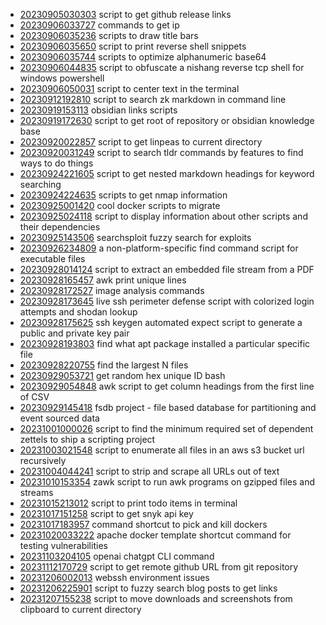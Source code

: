 - [20230905030303](/zet/20230905030303/README.md) script to get github release links
- [20230906033727](/zet/20230906033727/README.md) commands to get ip
- [20230906035236](/zet/20230906035236/README.md) scripts to draw title bars
- [20230906035650](/zet/20230906035650/README.md) script to print reverse shell snippets
- [20230906035744](/zet/20230906035744/README.md) scripts to optimize alphanumeric base64
- [20230906044835](/zet/20230906044835/README.md) script to obfuscate a nishang reverse tcp shell for windows powershell
- [20230906050031](/zet/20230906050031/README.md) script to center text in the terminal
- [20230912192810](/zet/20230912192810/README.md) script to search zk markdown in command line
- [20230919153113](/zet/20230919153113/README.md) obsidian links scripts
- [20230919172630](/zet/20230919172630/README.md) script to get root of repository or obsidian knowledge base
- [20230920022857](/zet/20230920022857/README.md) script to get linpeas to current directory
- [20230920031249](/zet/20230920031249/README.md) script to search tldr commands by features to find ways to do things
- [20230924221605](/zet/20230924221605/README.md) script to get nested markdown headings for keyword searching
- [20230924224635](/zet/20230924224635/README.md) scripts to get nmap information
- [20230925001420](/zet/20230925001420/README.md) cool docker scripts to migrate
- [20230925024118](/zet/20230925024118/README.md) script to display information about other scripts and their dependencies
- [20230925143506](/zet/20230925143506/README.md) searchsploit fuzzy search for exploits
- [20230926234809](/zet/20230926234809/README.md) a non-platform-specific find command script for executable files
- [20230928014124](/zet/20230928014124/README.md) script to extract an embedded file stream from a PDF
- [20230928165457](/zet/20230928165457/README.md) awk print unique lines
- [20230928172527](/zet/20230928172527/README.md) image analysis commands
- [20230928173645](/zet/20230928173645/README.md) live ssh perimeter defense script with colorized login attempts and shodan lookup
- [20230928175625](/zet/20230928175625/README.md) ssh keygen automated expect script to generate a public and private key pair
- [20230928193803](/zet/20230928193803/README.md) find what apt package installed a particular specific file
- [20230928220755](/zet/20230928220755/README.md) find the largest N files
- [20230929053721](/zet/20230929053721/README.md) get random hex unique ID bash
- [20230929054848](/zet/20230929054848/README.md) awk script to get column headings from the first line of CSV
- [20230929145418](/zet/20230929145418/README.md) fsdb project - file based database for partitioning and event sourced data
- [20231001000026](/zet/20231001000026/README.md) script to find the minimum required set of dependent zettels to ship a scripting project
- [20231003021548](/zet/20231003021548/README.md) script to enumerate all files in an aws s3 bucket url recursively
- [20231004044241](/zet/20231004044241/README.md) script to strip and scrape all URLs out of text
- [20231010153354](/zet/20231010153354/README.md) zawk script to run awk programs on gzipped files and streams
- [20231015213012](/zet/20231015213012/README.md) script to print todo items in terminal
- [20231017151258](/zet/20231017151258/README.md) script to get snyk api key
- [20231017183957](/zet/20231017183957/README.md) command shortcut to pick and kill dockers
- [20231020033222](/zet/20231020033222/README.md) apache docker template shortcut command for testing vulnerabilities
- [20231103204105](/zet/20231103204105/README.md) openai chatgpt CLI command
- [20231112170729](/zet/20231112170729/README.md) script to get remote github URL from git repository
- [20231206002013](/zet/20231206002013/README.md) webssh environment issues
- [20231206225901](/zet/20231206225901/README.md) script to fuzzy search blog posts to get links
- [20231207155238](/zet/20231207155238/README.md) script to move downloads and screenshots from clipboard to current directory
